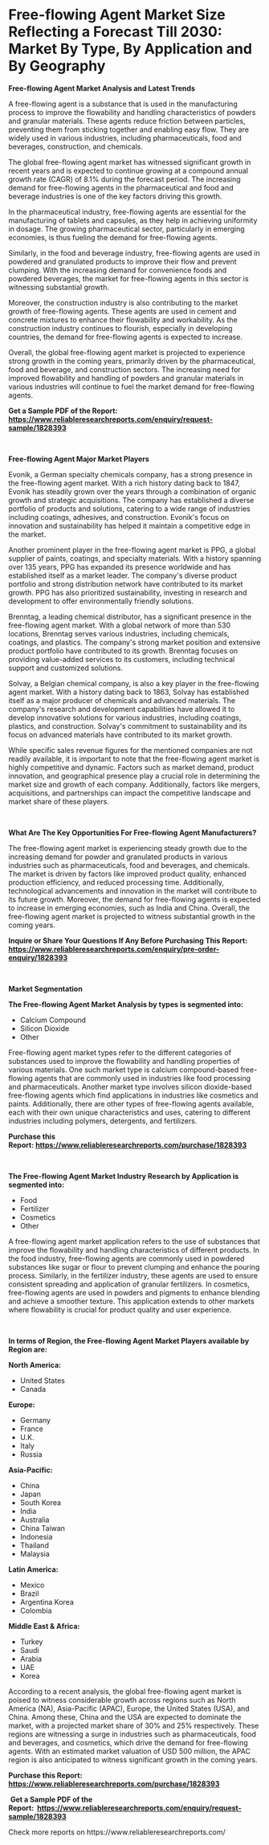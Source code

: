 <p><h1>Free-flowing Agent Market Size Reflecting a Forecast Till 2030: Market By Type, By Application and By Geography</h1></p><p><strong>Free-flowing Agent Market Analysis and Latest Trends</strong></p>
<p><p>A free-flowing agent is a substance that is used in the manufacturing process to improve the flowability and handling characteristics of powders and granular materials. These agents reduce friction between particles, preventing them from sticking together and enabling easy flow. They are widely used in various industries, including pharmaceuticals, food and beverages, construction, and chemicals.</p><p>The global free-flowing agent market has witnessed significant growth in recent years and is expected to continue growing at a compound annual growth rate (CAGR) of 8.1% during the forecast period. The increasing demand for free-flowing agents in the pharmaceutical and food and beverage industries is one of the key factors driving this growth.</p><p>In the pharmaceutical industry, free-flowing agents are essential for the manufacturing of tablets and capsules, as they help in achieving uniformity in dosage. The growing pharmaceutical sector, particularly in emerging economies, is thus fueling the demand for free-flowing agents.</p><p>Similarly, in the food and beverage industry, free-flowing agents are used in powdered and granulated products to improve their flow and prevent clumping. With the increasing demand for convenience foods and powdered beverages, the market for free-flowing agents in this sector is witnessing substantial growth.</p><p>Moreover, the construction industry is also contributing to the market growth of free-flowing agents. These agents are used in cement and concrete mixtures to enhance their flowability and workability. As the construction industry continues to flourish, especially in developing countries, the demand for free-flowing agents is expected to increase.</p><p>Overall, the global free-flowing agent market is projected to experience strong growth in the coming years, primarily driven by the pharmaceutical, food and beverage, and construction sectors. The increasing need for improved flowability and handling of powders and granular materials in various industries will continue to fuel the market demand for free-flowing agents.</p></p>
<p><strong>Get a Sample PDF of the Report:&nbsp; <a href="https://www.reliableresearchreports.com/enquiry/request-sample/1828393">https://www.reliableresearchreports.com/enquiry/request-sample/1828393</a></strong></p>
<p>&nbsp;</p>
<p><strong>Free-flowing Agent Major Market Players</strong></p>
<p><p>Evonik, a German specialty chemicals company, has a strong presence in the free-flowing agent market. With a rich history dating back to 1847, Evonik has steadily grown over the years through a combination of organic growth and strategic acquisitions. The company has established a diverse portfolio of products and solutions, catering to a wide range of industries including coatings, adhesives, and construction. Evonik's focus on innovation and sustainability has helped it maintain a competitive edge in the market.</p><p>Another prominent player in the free-flowing agent market is PPG, a global supplier of paints, coatings, and specialty materials. With a history spanning over 135 years, PPG has expanded its presence worldwide and has established itself as a market leader. The company's diverse product portfolio and strong distribution network have contributed to its market growth. PPG has also prioritized sustainability, investing in research and development to offer environmentally friendly solutions.</p><p>Brenntag, a leading chemical distributor, has a significant presence in the free-flowing agent market. With a global network of more than 530 locations, Brenntag serves various industries, including chemicals, coatings, and plastics. The company's strong market position and extensive product portfolio have contributed to its growth. Brenntag focuses on providing value-added services to its customers, including technical support and customized solutions.</p><p>Solvay, a Belgian chemical company, is also a key player in the free-flowing agent market. With a history dating back to 1863, Solvay has established itself as a major producer of chemicals and advanced materials. The company's research and development capabilities have allowed it to develop innovative solutions for various industries, including coatings, plastics, and construction. Solvay's commitment to sustainability and its focus on advanced materials have contributed to its market growth.</p><p>While specific sales revenue figures for the mentioned companies are not readily available, it is important to note that the free-flowing agent market is highly competitive and dynamic. Factors such as market demand, product innovation, and geographical presence play a crucial role in determining the market size and growth of each company. Additionally, factors like mergers, acquisitions, and partnerships can impact the competitive landscape and market share of these players.</p></p>
<p>&nbsp;</p>
<p><strong>What Are The Key Opportunities For Free-flowing Agent Manufacturers?</strong></p>
<p><p>The free-flowing agent market is experiencing steady growth due to the increasing demand for powder and granulated products in various industries such as pharmaceuticals, food and beverages, and chemicals. The market is driven by factors like improved product quality, enhanced production efficiency, and reduced processing time. Additionally, technological advancements and innovation in the market will contribute to its future growth. Moreover, the demand for free-flowing agents is expected to increase in emerging economies, such as India and China. Overall, the free-flowing agent market is projected to witness substantial growth in the coming years.</p></p>
<p><strong>Inquire or Share Your Questions If Any Before Purchasing This Report: <a href="https://www.reliableresearchreports.com/enquiry/pre-order-enquiry/1828393">https://www.reliableresearchreports.com/enquiry/pre-order-enquiry/1828393</a></strong></p>
<p>&nbsp;</p>
<p><strong>Market Segmentation</strong></p>
<p><strong>The Free-flowing Agent Market Analysis by types is segmented into:</strong></p>
<p><ul><li>Calcium Compound</li><li>Silicon Dioxide</li><li>Other</li></ul></p>
<p><p>Free-flowing agent market types refer to the different categories of substances used to improve the flowability and handling properties of various materials. One such market type is calcium compound-based free-flowing agents that are commonly used in industries like food processing and pharmaceuticals. Another market type involves silicon dioxide-based free-flowing agents which find applications in industries like cosmetics and paints. Additionally, there are other types of free-flowing agents available, each with their own unique characteristics and uses, catering to different industries including polymers, detergents, and fertilizers.</p></p>
<p><strong>Purchase this Report:&nbsp;<a href="https://www.reliableresearchreports.com/purchase/1828393">https://www.reliableresearchreports.com/purchase/1828393</a></strong></p>
<p>&nbsp;</p>
<p><strong>The Free-flowing Agent Market Industry Research by Application is segmented into:</strong></p>
<p><ul><li>Food</li><li>Fertilizer</li><li>Cosmetics</li><li>Other</li></ul></p>
<p><p>A free-flowing agent market application refers to the use of substances that improve the flowability and handling characteristics of different products. In the food industry, free-flowing agents are commonly used in powdered substances like sugar or flour to prevent clumping and enhance the pouring process. Similarly, in the fertilizer industry, these agents are used to ensure consistent spreading and application of granular fertilizers. In cosmetics, free-flowing agents are used in powders and pigments to enhance blending and achieve a smoother texture. This application extends to other markets where flowability is crucial for product quality and user experience.</p></p>
<p>&nbsp;</p>
<p><strong>In terms of Region, the Free-flowing Agent Market Players available by Region are:</strong></p>
<p>
    <p> <strong> North America: </strong>
        <ul>
            <li>United States</li>
            <li>Canada</li>
        </ul>
        </p> 
    <p> <strong> Europe: </strong>
        <ul>
            <li>Germany</li>
            <li>France</li>
            <li>U.K.</li>
            <li>Italy</li>
            <li>Russia</li>
        </ul>
        </p> 
    <p> <strong> Asia-Pacific: </strong>
        <ul>
            <li>China</li>
            <li>Japan</li>
            <li>South Korea</li>
            <li>India</li>
            <li>Australia</li>
            <li>China Taiwan</li>
            <li>Indonesia</li>
            <li>Thailand</li>
            <li>Malaysia</li>
        </ul>
        </p> 
    <p> <strong> Latin America: </strong>
        <ul>
            <li>Mexico</li>
            <li>Brazil</li>
            <li>Argentina Korea</li>
            <li>Colombia</li>
        </ul>
        </p> 
    <p> <strong> Middle East & Africa: </strong>
        <ul>
            <li>Turkey</li>
            <li>Saudi</li>
            <li>Arabia</li>
            <li>UAE</li>
            <li>Korea</li>
        </ul>
    </p>
    </p>
<p><p>According to a recent analysis, the global free-flowing agent market is poised to witness considerable growth across regions such as North America (NA), Asia-Pacific (APAC), Europe, the United States (USA), and China. Among these, China and the USA are expected to dominate the market, with a projected market share of 30% and 25% respectively. These regions are witnessing a surge in industries such as pharmaceuticals, food and beverages, and cosmetics, which drive the demand for free-flowing agents. With an estimated market valuation of USD 500 million, the APAC region is also anticipated to witness significant growth in the coming years.</p></p>
<p><strong>Purchase this Report: <a href="https://www.reliableresearchreports.com/purchase/1828393">https://www.reliableresearchreports.com/purchase/1828393</a></strong></p>
<p>&nbsp;<strong>Get a Sample PDF of the Report:&nbsp;&nbsp;<a href="https://www.reliableresearchreports.com/enquiry/request-sample/1828393">https://www.reliableresearchreports.com/enquiry/request-sample/1828393</a></strong></p>
<p><strong></strong></p>
<p>Check more reports on https://www.reliableresearchreports.com/</p>